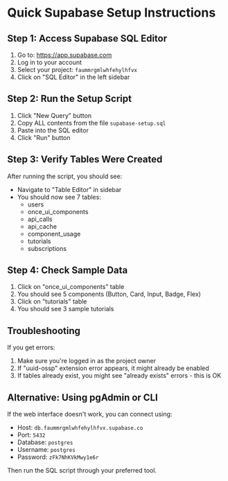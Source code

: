# Quick Supabase Setup Instructions

## Step 1: Access Supabase SQL Editor

1. Go to: https://app.supabase.com
2. Log in to your account
3. Select your project: `faummrgmlwhfehylhfvx`
4. Click on "SQL Editor" in the left sidebar

## Step 2: Run the Setup Script

1. Click "New Query" button
2. Copy ALL contents from the file `supabase-setup.sql`
3. Paste into the SQL editor
4. Click "Run" button

## Step 3: Verify Tables Were Created

After running the script, you should see:
- Navigate to "Table Editor" in sidebar
- You should now see 7 tables:
  - users
  - once_ui_components
  - api_calls
  - api_cache
  - component_usage
  - tutorials
  - subscriptions

## Step 4: Check Sample Data

1. Click on "once_ui_components" table
2. You should see 5 components (Button, Card, Input, Badge, Flex)
3. Click on "tutorials" table
4. You should see 3 sample tutorials

## Troubleshooting

If you get errors:
1. Make sure you're logged in as the project owner
2. If "uuid-ossp" extension error appears, it might already be enabled
3. If tables already exist, you might see "already exists" errors - this is OK

## Alternative: Using pgAdmin or CLI

If the web interface doesn't work, you can connect using:
- Host: `db.faummrgmlwhfehylhfvx.supabase.co`
- Port: `5432`
- Database: `postgres`
- Username: `postgres`
- Password: `zFk7NhKVkMwy1e6r`

Then run the SQL script through your preferred tool.